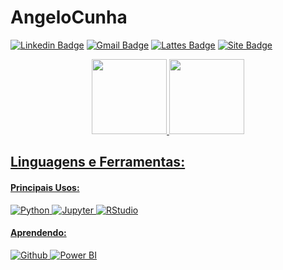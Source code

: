 # AngeloCunha


[![Linkedin Badge](https://img.shields.io/badge/-LinkedIn-blue?style=flat-square&logo=Linkedin&logoColor=white&link=https://https://www.linkedin.com/in/angelo-cunha-28640b195//)](https://www.linkedin.com/in/angelo-cunha-28640b195/)
[![Gmail Badge](https://img.shields.io/badge/-Gmail-red?style=flat-square&logo=Gmail&logoColor=white&link=angeloantonio198@gmail.com)](angeloantonio198@gmail.com)
[![Lattes Badge](https://img.shields.io/badge/-Lattes-blue?style=flat-square&logo=Lattes&logoColor=white&link=http://lattes.cnpq.br/3736531431304294)](http://lattes.cnpq.br/3736531431304294)
[![Site Badge](https://img.shields.io/badge/-Site-green?style=flat-square&logo=Site&logoColor=white&link=https://sites.google.com/view/angelocunha/in%C3%ADcio)](https://sites.google.com/view/angelocunha/in%C3%ADcio)


<div align="center">
  <a href="https://github.com/Angelo-Cunha">
  <img height="120em" src="https://github-readme-stats.vercel.app/api?username=Angelo-Cunha&show_icons=true&theme=codeSTACKr&include_all_commits=true&count_private=true"/>
  <img height="120em" src="https://github-readme-stats.vercel.app/api/top-langs/?username=Angelo-Cunha&layout=compact&langs_count=7&theme=codeSTACKr"/>
</div>
  
## **Linguagens e Ferramentas:**

   #### Principais Usos:
 ![Python](https://img.shields.io/badge/-Python-black?style=flat-square&logo=Python)
 ![Jupyter](https://img.shields.io/badge/-Jupyter-black?style=flat-square&logo=Jupyter)
 ![RStudio](https://img.shields.io/badge/-RStudio-black?style=flat-square&logo=RStudio)

  #### Aprendendo:
  ![Github](https://img.shields.io/badge/-Github-black?style=flat-square&logo=Github)
  ![Power BI](https://img.shields.io/badge/-Power%20BI-black?style=plastic&logo=Power-BI)
